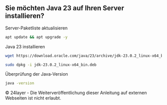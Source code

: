 ## Sie möchten Java 23 auf Ihren Server installieren?


Server-Paketliste aktualisieren
``` bash
apt update && apt upgrade -y
```

Java 23 installieren
``` bash
wget https://download.oracle.com/java/23/archive/jdk-23.0.2_linux-x64_bin.deb
```

``` bash
sudo dpkg -i jdk-23.0.2_linux-x64_bin.deb
```

Überprüfung der Java-Version
``` bash
java -version
```

© 24layer - Die Weiterveröffentlichung dieser Anleitung auf externen Webseiten ist nicht erlaubt.
